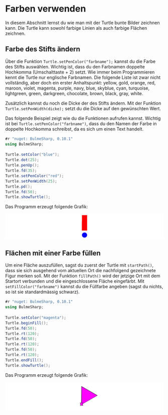 # Farben verwenden

In diesem Abschnitt lernst du wie man mit der Turtle bunte Bilder zeichnen kann.
Die Turtle kann sowohl farbige Linien als auch farbige Flächen zeichnen.

## Farbe des Stifts ändern

Über die Funktion `Turtle.setPenColor("farbname");` kannst du die Farbe des Stifts auswählen.
Wichtig ist, dass du den Farbnamen doppelte Hochkomma (Umschalttaste + 2) setzt.
Wie immer beim Programmieren kennt die Turtle nur englische Farbnamen.
Die folgende Liste ist zwar nicht vollständig, aber doch ein erster Anhaltspunkt: yellow, gold, orange, red, maroon, violet, magenta, purple, navy, blue, skyblue, cyan, turquoise, lightgreen, green, darkgreen, chocolate, brown, black, gray, white.

Zusätzlich kannst du noch die Dicke der des Stifts ändern.
Mit der Funktion `Turtle.setPenWidth(dicke);` setzt du die Dicke auf den gewünschten Wert.

Das folgende Beispiel zeigt wie du die Funktionen aufrufen kannst.
Wichtig ist bei `Turtle.setPenColor("farbname")`, dass du den Namen der Farbe in doppelte Hochkomma schreibst,
da es sich um einen Text handelt.

```cs
#r "nuget: BulmeSharp, 0.10.1"
using BulmeSharp;

Turtle.setColor("blue");
Turtle.dot(25);
Turtle.penUp();
Turtle.fd(35);
Turtle.setPenColor("red");
Turtle.setPenWidth(25);
Turtle.pd();
Turtle.fd(50);
Turtle.showTurtle();
```

Das Programm erzeugt folgende Grafik:

![Ergebnis des Programms](./images/rufzeichen.png)

## Flächen mit einer Farbe füllen

Um eine Fläche auszufüllen, sagst du zuerst der Turtle mit `startPath()`,
dass sie sich ausgehend vom aktuellen Ort die nachfolgend gezeichnete Figur merken soll.
Mit der Funktion `fillPath()` wird der jetzige Ort mit dem Startort verbunden 
und die eingeschlossene Fläche eingefärbt. Mit `setFillColor("farbname")`
kannst du die Füllfarbe angeben (sagst du nichts, so ist sie standardmässig schwarz).

```cs
#r "nuget: BulmeSharp, 0.10.1"
using BulmeSharp;

Turtle.setColor("magenta");
Turtle.beginFill();
Turtle.fd(50);
Turtle.rt(120);
Turtle.fd(50);
Turtle.rt(120);
Turtle.fd(50);
Turtle.rt(120);
Turtle.endFill();
Turtle.showTurtle();
```
Das Programm erzeugt folgende Grafik:

![Ergebnis des Programms](./images/triangle.png)




























